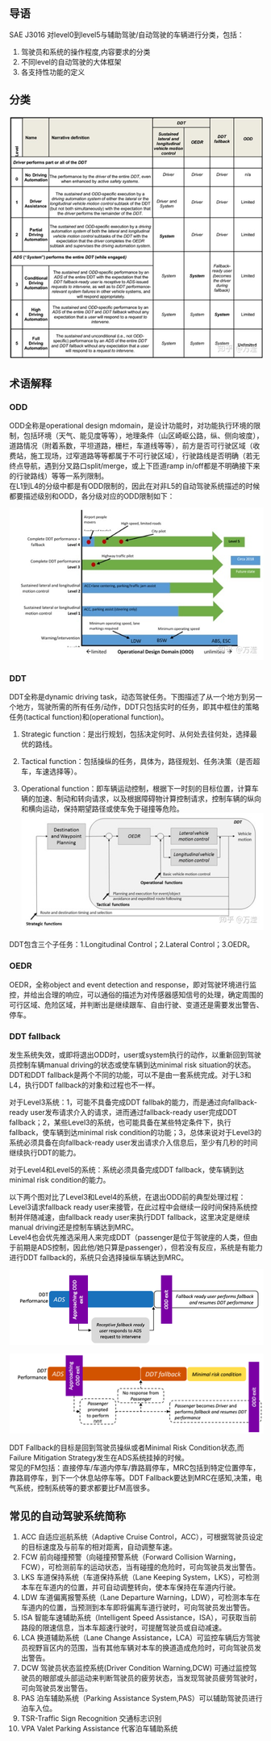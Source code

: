 ## 导语
SAE J3016 对level0到level5与辅助驾驶/自动驾驶的车辆进行分类，包括：
1. 驾驶员和系统的操作程度,内容要求的分类
2. 不同level的自动驾驶的大体框架
3. 各支持性功能的定义

## 分类

![SAE自动驾驶分](https://github.com/HubFire/Note/blob/master/%E8%87%AA%E5%8A%A8%E9%A9%BE%E9%A9%B6/img/SAE%E5%88%86%E7%BA%A7.jpg)

## 术语解释
### ODD
ODD全称是operational design mdomain，是设计功能时，对功能执行环境的限制，包括环境（天气、能见度等等），地理条件（山区崎岖公路，纵、侧向坡度），道路情况（附着系数，平坦道路，栅栏，车道线等等），前方是否可行驶区域（收费站，施工现场，过窄道路等等都属于不可行驶区域），行驶路线是否明确（若无终点导航，遇到分叉路口split/merge，或上下匝道ramp in/off都是不明确接下来的行驶路线）等等一系列限制。<br>
在L1到L4的分级中都是有ODD限制的，因此在对非L5的自动驾驶系统描述的时候都要描述级别和ODD，各分级对应的ODD限制如下：

![各分级对应的OOD](https://github.com/HubFire/Note/blob/master/%E8%87%AA%E5%8A%A8%E9%A9%BE%E9%A9%B6/img/%E5%90%84%E5%88%86%E7%BA%A7%E5%AF%B9%E5%BA%94%E7%9A%84ODD.jpg)

### DDT 
DDT全称是dynamic driving task，动态驾驶任务。下图描述了从一个地方到另一个地方，驾驶所需的所有任务/动作，DDT只包括实时的任务，即其中框住的策略任务(tactical function)和(operational function)。<br>
1. Strategic function：是出行规划，包括决定何时、从何处去往何处，选择最优的路线。

2. Tactical function：包括操纵的任务，具体为，路径规划、任务决策（是否超车，车速选择等）。

3. Operational function：即车辆运动控制，根据下一时刻的目标位置，计算车辆的加速、制动和转向请求，以及根据障碍物计算控制请求，控制车辆的纵向和横向运动，保持期望路径或使车免于碰撞等危险。
![驾驶任务](https://github.com/HubFire/Note/blob/master/%E8%87%AA%E5%8A%A8%E9%A9%BE%E9%A9%B6/img/%E9%A9%BE%E9%A9%B6%E4%BB%BB%E5%8A%A1.jpg)

DDT包含三个子任务：1.Longitudinal Control；2.Lateral Control；3.OEDR。

### OEDR
OEDR，全称object and event detection and response，即对驾驶环境进行监控，并给出合理的响应，可以通俗的描述为对传感器感知信号的处理，确定周围的可行区域、危险区域，并判断出是继续跟车、自由行驶、变道还是需要发出警告、停车。

### DDT fallback  
  发生系统失效，或即将退出ODD时，user或system执行的动作，以重新回到驾驶员控制车辆manual driving的状态或使车辆到达minimal risk situation的状态。<br>
  DDT和DDT fallback是两个不同的功能，可以不是由一套系统完成。对于L3和L4，执行DDT fallback的对象和过程也不一样。<br>

  对于Level3系统：1，可能不具备完成DDT fallbak的能力，而是通过向fallback-ready user发布请求介入的请求，进而通过fallback-ready user完成DDT fallback；2，某些Level3的系统，也可能具备在某些特定条件下，执行fallback，使车辆到达minimal risk condition的功能；3，总体来说对于Level3的系统必须具备在向fallback-ready user发出请求介入信息后，至少有几秒的时间继续执行DDT的能力。<br>

  对于Level4和Level5的系统：系统必须具备完成DDT fallback，使车辆到达minimal risk condition的能力。<br>

  以下两个图对比了Level3和Level4的系统，在退出ODD前的典型处理过程：<br>
Level3请求fallback ready user来接管，在此过程中会继续一段时间保持系统控制并伴随减速，由fallback ready user来执行DDT fallback，这里决定是继续manual driving还是控制车辆达到MRC。<br>
Level4也会优先推选采用人来完成DDT（passenger是位于驾驶座的人类，但由于前期是ADS控制，因此他/她只算是passenger），但若没有反应，系统是有能力进行DDT fallback的，系统只会选择操纵车辆达到MRC。<br>

![Level3退出ODD过程](https://github.com/HubFire/Note/blob/master/%E8%87%AA%E5%8A%A8%E9%A9%BE%E9%A9%B6/img/L3%E9%80%80%E5%87%BAODD%E8%BF%87%E7%A8%8B.png)

![L4退出ODD过程](https://github.com/HubFire/Note/blob/master/%E8%87%AA%E5%8A%A8%E9%A9%BE%E9%A9%B6/img/L4%E9%80%80%E5%87%BAODD%E8%BF%87%E7%A8%8B.png)

DDT Fallback的目标是回到驾驶员操纵或者Minimal Risk Condition状态,而Failure Mitigation Strategy发生在ADS系统挂掉的时候。<br>
常见的FM包括：直接停车/车道内停车/靠路肩停车，MRC包括到特定位置停车，靠路肩停车，到下一个休息站停车等。DDT Fallback要达到MRC在感知,决策，电气系统，控制系统等的要求都要比FM高很多。

## 常见的自动驾驶系统简称
1. ACC 自适应巡航系统（Adaptive Cruise Control，ACC），可根据驾驶员设定的目标速度及与前车的相对距离，自动调整车速。
2. FCW 前向碰撞预警（向碰撞预警系统（Forward Collision Warning，FCW），可检测前车的运动状态，当有碰撞的危险时，可向驾驶员发出警告。
3. LKS 车道保持系统（车道保持系统（Lane Keeping System，LKS），可检测本车在车道内的位置，并可自动调整转向，使本车保持在车道内行驶。
4. LDW 车道偏离报警系统（Lane Departure Warning，LDW），可检测本车在车道内的位置，当预测到本车即将偏离车道行驶时，可向驾驶员发出警告。
5. ISA 智能车速辅助系统（Intelligent Speed Assistance，ISA），可获取当前路段的限速信息，当本车超速行驶时，可提醒驾驶员或自动减速。
6. LCA 换道辅助系统（Lane Change Assistance，LCA）可监控车辆后方驾驶员视野盲区内的范围，当有其他车辆对本车的换道造成危险时，可向驾驶员发出警告。
7. DCW 驾驶员状态监控系统(Driver Condition Warning,DCW) 可通过监控驾驶员的眼部或头部运动来判断驾驶员的疲劳状态，当发现驾驶员疲劳驾驶时，可向驾驶员发出警告。
8. PAS 泊车辅助系统（Parking Assistance System,PAS）可以辅助驾驶员进行泊车入位。
9. TSR-Traffic Sign Recognition 交通标志识别
10. VPA Valet Parking Assistance 代客泊车辅助系统






